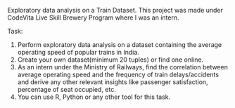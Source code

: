 Exploratory data analysis on a Train Dataset. 
This project was made under CodeVita Live Skill Brewery Program where I was an intern.

Task:
1. Perform exploratory data analysis on a dataset containing the average operating speed of popular trains in India.
2. Create your own dataset(minimum 20 tuples) or find one online.
3. As an intern under the Ministry of Railways, find the correlation between average operating speed and the frequency of train delays/accidents and derive any other relevant insights like passenger satisfaction, percentage of seat occupied, etc.
4. You can use R, Python or any other tool for this task.
